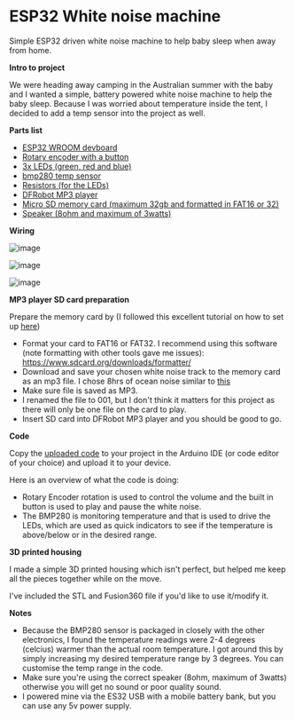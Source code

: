 # ESP32 White noise machine
Simple ESP32 driven white noise machine to help baby sleep when away from home.

**Intro to project**

We were heading away camping in the Australian summer with the baby and I wanted a simple, battery powered white noise machine to help the baby sleep. Because I was worried about temperature inside the tent, I decided to add a temp sensor into the project as well.

**Parts list**
- [ESP32 WROOM devboard](https://www.aliexpress.com/item/1005008427958890.html?spm=a2g0o.productlist.main.1.fd221b32Ig66b0&algo_pvid=a2ca480d-d001-477d-af44-edd0bf3fee12&algo_exp_id=a2ca480d-d001-477d-af44-edd0bf3fee12-0&pdp_ext_f=%7B%22order%22%3A%223%22%2C%22eval%22%3A%221%22%7D&pdp_npi=4%40dis%21AUD%217.60%217.60%21%21%2133.94%2133.94%21%402101ef5e17384677574237827e808e%2112000045043969453%21sea%21AU%213925550392%21X&curPageLogUid=OUA6nqrHuLq2&utparam-url=scene%3Asearch%7Cquery_from%3A) 
- [Rotary encoder with a button](https://www.aliexpress.com/item/1005005983134515.html?spm=a2g0o.productlist.main.2.29da493cIxTNrw&algo_pvid=22d5c367-740b-40a6-a480-146590cd85ec&algo_exp_id=22d5c367-740b-40a6-a480-146590cd85ec-1&pdp_ext_f=%7B%22order%22%3A%222127%22%2C%22eval%22%3A%221%22%7D&pdp_npi=4%40dis%21AUD%212.37%212.37%21%21%211.45%211.45%21%40210318c317384677941561605ef828%2112000035172713581%21sea%21AU%213925550392%21X&curPageLogUid=t6GK6qOg0d3x&utparam-url=scene%3Asearch%7Cquery_from%3A)
- [3x LEDs (green, red and blue)](https://www.aliexpress.com/item/1005006898362384.html?spm=a2g0o.productlist.main.31.5325SgVXSgVXZO&algo_pvid=e7ca4462-f919-4cbe-b85e-2308339913fa&algo_exp_id=e7ca4462-f919-4cbe-b85e-2308339913fa-30&pdp_ext_f=%7B%22order%22%3A%221037%22%2C%22eval%22%3A%221%22%7D&pdp_npi=4%40dis%21AUD%213.22%211.80%21%21%2114.39%218.06%21%402103244817384679902276227e2332%2112000038654877159%21sea%21AU%213925550392%21X&curPageLogUid=AN6GOkI8X09c&utparam-url=scene%3Asearch%7Cquery_from%3A)
- [bmp280 temp sensor](https://www.aliexpress.com/item/1005006330566170.html?spm=a2g0o.productlist.main.6.1ac864091DuBCP&algo_pvid=1fa82dbf-fbd0-45f3-82b9-c4c7da380617&algo_exp_id=1fa82dbf-fbd0-45f3-82b9-c4c7da380617-5&pdp_ext_f=%7B%22order%22%3A%221217%22%2C%22eval%22%3A%221%22%7D&pdp_npi=4%40dis%21AUD%212.53%211.62%21%21%2111.31%217.24%21%402103146c17384680248138590eb590%2112000036785983125%21sea%21AU%213925550392%21X&curPageLogUid=1iHpXsZcSdjF&utparam-url=scene%3Asearch%7Cquery_from%3A)
- [Resistors (for the LEDs)](https://www.aliexpress.com/item/1005004933865451.html?spm=a2g0o.productlist.main.10.341d68e45Dle1H&algo_pvid=50a16363-f3cc-4b25-a1a5-33a8f7a1e0ed&algo_exp_id=50a16363-f3cc-4b25-a1a5-33a8f7a1e0ed-9&pdp_ext_f=%7B%22order%22%3A%224419%22%2C%22eval%22%3A%221%22%7D&pdp_npi=4%40dis%21AUD%213.99%213.99%21%21%212.44%212.44%21%40210312d517384680766247696efd60%2112000031069410692%21sea%21AU%213925550392%21X&curPageLogUid=GKIU0yKuGIT3&utparam-url=scene%3Asearch%7Cquery_from%3A)
- [DFRobot MP3 player](https://www.aliexpress.com/item/4000379417594.html?spm=a2g0o.productlist.main.3.1a0f3fb9oawSXI&algo_pvid=3873160c-0bda-4b11-846d-5c59c0efacaf&algo_exp_id=3873160c-0bda-4b11-846d-5c59c0efacaf-2&pdp_ext_f=%7B%22order%22%3A%2213%22%2C%22eval%22%3A%221%22%7D&pdp_npi=4%40dis%21AUD%212.56%212.56%21%21%211.57%211.57%21%40210312d517384682090628289efd64%2110000001548721847%21sea%21AU%213925550392%21X&curPageLogUid=wfhLtlDhNwVi&utparam-url=scene%3Asearch%7Cquery_from%3A)
- [Micro SD memory card (maximum 32gb and formatted in FAT16 or 32)](https://www.aliexpress.com/item/1005001617961938.html?spm=a2g0o.productlist.main.1.1af9744cZ7T6vv&algo_pvid=1b90b6cc-4428-49d9-a4ac-726111b5ba07&algo_exp_id=1b90b6cc-4428-49d9-a4ac-726111b5ba07-0&pdp_ext_f=%7B%22order%22%3A%2246800%22%2C%22eval%22%3A%221%22%7D&pdp_npi=4%40dis%21AUD%212.94%212.74%21%21%211.80%211.68%21%40210318ec17384682877414872ed773%2112000016836623832%21sea%21AU%213925550392%21X&curPageLogUid=wPowyr4PxF42&utparam-url=scene%3Asearch%7Cquery_from%3A)
- [Speaker (8ohm and maximum of 3watts)](https://www.aliexpress.com/item/1005005699690954.html?spm=a2g0o.productlist.main.1.611942a6m3XDck&algo_pvid=8d361de6-b0a2-4687-a52c-8d4076e49356&algo_exp_id=8d361de6-b0a2-4687-a52c-8d4076e49356-0&pdp_ext_f=%7B%22order%22%3A%22829%22%2C%22eval%22%3A%221%22%7D&pdp_npi=4%40dis%21AUD%213.62%213.50%21%21%2116.17%2115.63%21%402103247917384687330893533ef6b9%2112000037280087063%21sea%21AU%213925550392%21X&curPageLogUid=NHYBxAZHBK3N&utparam-url=scene%3Asearch%7Cquery_from%3A)


**Wiring**

![image](https://github.com/user-attachments/assets/7249f00d-806b-46a9-8d6b-6dacac8ceda4)

![image](https://github.com/user-attachments/assets/981d5c43-0610-4b48-9458-8f3de60cc81c)

![image](https://github.com/user-attachments/assets/058f237d-6e55-455b-a09b-b5d968c4d5c9)


**MP3 player SD card preparation**

Prepare the memory card by (I followed this excellent tutorial on how to set up [here](https://www.youtube.com/watch?v=PBdqgHj_AkU&ab_channel=TheLastOutpostWorkshop))
- Format your card to FAT16 or FAT32. I recommend using this software (note formatting with other tools gave me issues): https://www.sdcard.org/downloads/formatter/
- Download and save your chosen white noise track to the memory card as an mp3 file. I chose 8hrs of ocean noise similar to [this](https://www.google.com/search?q=youtube+ocean+sound&sca_esv=a13f7662f8372041&rlz=1C1ONGR_enAU1124AU1124&sxsrf=AHTn8zqV5kF7iA25TfvPhFm3s_ADhq2Zkw%3A1738469728900&ei=YPGeZ_HSNo7l2roPhpGL0Ao&ved=0ahUKEwjxgpO1kKSLAxWOslYBHYbIAqoQ4dUDCBA&uact=5&oq=youtube+ocean+sound&gs_lp=Egxnd3Mtd2l6LXNlcnAiE3lvdXR1YmUgb2NlYW4gc291bmQyBBAjGCcyChAjGIAEGCcYigUyChAAGIAEGBQYhwIyBRAAGIAEMgUQABiABDIFEAAYgAQyBRAAGIAEMgUQABiABDIFEAAYgAQyBRAAGIAESKQCUABY7gFwAHgBkAEAmAHGAaABxgGqAQMwLjG4AQPIAQD4AQGYAgGgAtYBmAMAkgcDMi0xoAeNCA&sclient=gws-wiz-serp#fpstate=ive&vld=cid:0fe4658b,vid:vPhg6sc1Mk4,st:0)
- Make sure file is saved as MP3.
- I renamed the file to 001, but I don't think it matters for this project as there will only be one file on the card to play.
- Insert SD card into DFRobot MP3 player and you should be good to go.

**Code**

Copy the [uploaded code](https://github.com/amsirianni/White-noise-machine/blob/main/code) to your project in the Arduino IDE (or code editor of your choice) and upload it to your device.

Here is an overview of what the code is doing:
- Rotary Encoder rotation is used to control the volume and the built in button is used to play and pause the white noise.
- The BMP280 is monitoring temperature and that is used to drive the LEDs, which are used as quick indicators to see if the temperature is above/below or in the desired range.

**3D printed housing**

I made a simple 3D printed housing which isn't perfect, but helped me keep all the pieces together while on the move. 

I've included the STL and Fusion360 file if you'd like to use it/modify it.

**Notes**
- Because the BMP280 sensor is packaged in closely with the other electronics, I found the temperature readings were 2-4 degrees (celcius) warmer than the actual room temperature. I got around this by simply increasing my desired temperature range by 3 degrees. You can customise the temp range in the code.
- Make sure you're using the correct speaker (8ohm, maximum of 3watts) otherwise you will get no sound or poor quality sound.
- I powered mine via the ES32 USB with a mobile battery bank, but you can use any 5v power supply.
